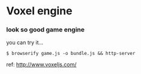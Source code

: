 # Voxel engine
### look so good game engine

you can try it...

```
$ browserify game.js -o bundle.js && http-server
```

ref: http://www.voxeljs.com/

